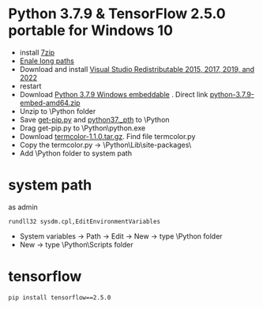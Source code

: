 # Python 3.7.9 & TensorFlow 2.5.0 portable for Windows 10
- install [7zip](https://github.com/rezonn/python-setup)
- [Enale long paths](enable_long_path.reg)
- Download and install [Visual Studio Redistributable 2015, 2017, 2019, and 2022](https://docs.microsoft.com/ru-RU/cpp/windows/latest-supported-vc-redist?view=msvc-160#visual-studio-2015-2017-2019-and-2022)
- restart
- Download [Python 3.7.9 Windows embeddable](https://www.python.org/downloads/windows/) .
Direct link [python-3.7.9-embed-amd64.zip](https://www.python.org/ftp/python/3.7.9/python-3.7.9-embed-amd64.zip)
- Unzip to \Python folder
- Save [get-pip.py](get-pip.py) and [python37._pth](python37._pth) to \Python
- Drag get-pip.py to \Python\python.exe
- Download [termcolor-1.1.0.tar.gz](https://files.pythonhosted.org/packages/8a/48/a76be51647d0eb9f10e2a4511bf3ffb8cc1e6b14e9e4fab46173aa79f981/termcolor-1.1.0.tar.gz). Find file termcolor.py
- Copy the termcolor.py -> \Python\Lib\site-packages\
- Add \Python folder to system path
# system path
as admin
```
rundll32 sysdm.cpl,EditEnvironmentVariables
```
- System variables -> Path -> Edit -> New -> type \Python folder
- New -> type \Python\Scripts folder
# tensorflow
```
pip install tensorflow==2.5.0
```
